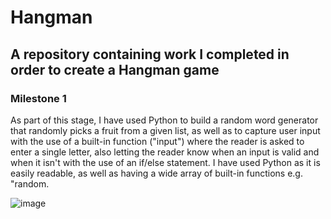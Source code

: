 # Hangman

## A repository containing work I completed in order to create a Hangman game

### Milestone 1

As part of this stage, I have used Python to build a random word generator that randomly picks a fruit from a given list, as well as to capture user input with the use of a built-in function ("input") where the reader is asked to enter a single letter, also letting the reader know when an input is valid and when it isn't with the use of an if/else statement. I have used Python as it is easily readable, as well as having a wide array of built-in functions e.g. "random.

![image](https://user-images.githubusercontent.com/67421468/192967349-b42f6f64-57fe-4a8d-b10c-510f2a1e330e.png)

